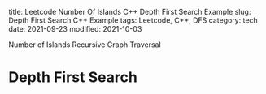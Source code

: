 title: Leetcode Number Of Islands C++ Depth First Search Example
slug: Depth First Search C++ Example
tags: Leetcode, C++, DFS
category: tech
date: 2021-09-23
modified: 2021-10-03

Number of Islands Recursive Graph Traversal 

# Depth First Search

<script src="https://gist.github.com/jac18281828/009a0273a905497e61227dfc907b64e8.js"></script>

